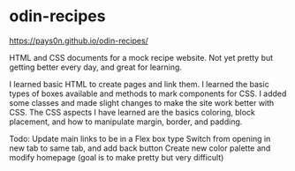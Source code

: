 # odin-recipes

https://pays0n.github.io/odin-recipes/

HTML and CSS documents for a mock recipe website. Not yet pretty but getting better every day, and great for learning.

I learned basic HTML to create pages and link them. I learned the basic types of boxes available and methods to mark components for CSS. I added some classes and made slight changes to make the site work better with CSS. The CSS aspects I have learned are the basics coloring, block placement, and how to manipulate margin, border, and padding.

Todo:
Update main links to be in a Flex box type
Switch from opening in new tab to same tab, and add back button
Create new color palette and modify homepage (goal is to make pretty but very difficult)